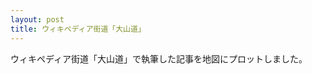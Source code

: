 ```yaml
---
layout: post
title: ウィキペディア街道「大山道」
---
```


ウィキペディア街道「大山道」で執筆した記事を地図にプロットしました。

<script src="https://embed.github.com/view/geojson/wikipedia-kaido/wikipedia-kaido/master/oyamamichi.geojson"></script>

